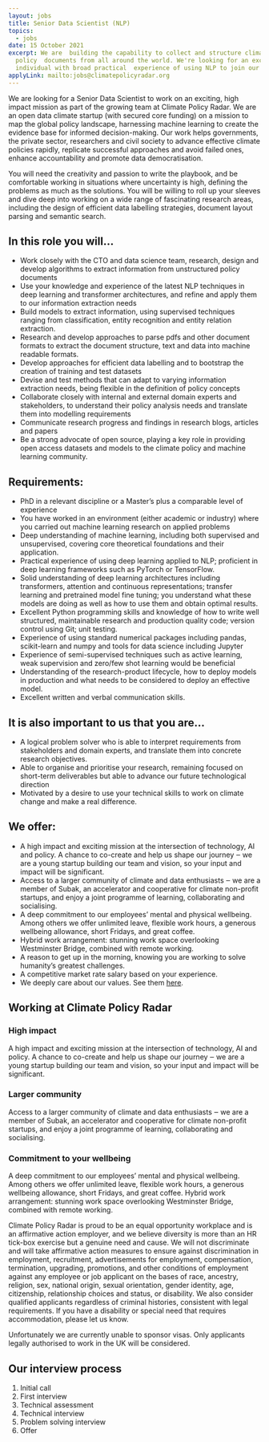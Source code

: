 ```yaml
---
layout: jobs
title: Senior Data Scientist (NLP)
topics:
  - jobs
date: 15 October 2021
excerpt: We are  building the capability to collect and structure climate change
  policy  documents from all around the world. We're looking for an exceptional
  individual with broad practical  experience of using NLP to join our team.
applyLink: mailto:jobs@climatepolicyradar.org
---
```


<script>
  import Icon from '$lib/Components/Icon.svelte';
  import IconList from '$lib/Components/IconList.svelte';
  import IconListItem from '$lib/Components/IconListItem.svelte';
</script>

We are looking for a Senior Data Scientist to work on an exciting, high impact mission as part of the growing team at Climate Policy Radar. We are an open data climate startup (with secured core funding) on a mission to map the global policy landscape, harnessing machine learning to create the evidence base for  informed decision-making. Our work helps governments, the private  sector, researchers and civil society to advance effective climate  policies rapidly, replicate successful approaches and avoid failed ones, enhance accountability and promote data democratisation.

You will need the creativity and passion to  write the playbook, and be comfortable working in situations where uncertainty is high, defining the problems as much as the solutions. You  will be willing to roll up your sleeves and dive deep into working on a wide range of fascinating research areas, including the design of efficient data labelling strategies, document layout parsing and semantic search.

## In this role you will...
- Work closely with the CTO and data science team, research, design and develop algorithms to extract information from unstructured policy documents
- Use your knowledge and experience of the latest NLP techniques in deep learning and transformer architectures, and refine and apply them to our information extraction needs
- Build models to extract information, using supervised techniques ranging from classification, entity recognition and entity relation extraction.
- Research and develop approaches to parse pdfs and other document formats to extract the document structure, text and data into machine readable formats.
- Develop approaches for efficient data labelling and to bootstrap the creation of training and test datasets
- Devise and test methods that can adapt to varying information extraction needs, being flexible in the definition of policy concepts
- Collaborate closely with internal and external domain experts and stakeholders, to understand their policy analysis needs and translate them into modelling requirements
- Communicate research progress and findings in research blogs, articles and papers
- Be a strong advocate of open source, playing a key role in providing open  access datasets and models to the climate policy and machine learning community.

## Requirements:

- PhD in a relevant discipline or a Master’s plus a comparable level of experience
- You have worked in an environment (either academic or industry) where you carried out machine learning research on applied problems
- Deep understanding of machine learning, including both supervised and unsupervised, covering core theoretical foundations and their application.
- Practical experience of using deep learning applied to NLP; proficient in deep learning frameworks such as PyTorch or TensorFlow.
- Solid understanding of deep learning architectures including transformers, attention and continuous representations; transfer learning and pretrained model fine tuning; you understand what these models are doing as well as how to use them and obtain optimal results.
- Excellent Python programming skills and knowledge of how to write well structured, maintainable research and production quality code; version control using Git; unit testing.
- Experience of using standard numerical packages including pandas, scikit-learn and numpy and tools for data science including Jupyter
- Experience of semi-supervised techniques such as active learning, weak supervision and zero/few shot learning would be beneficial
- Understanding of the research-product lifecycle, how to deploy models in production and what needs to be considered to deploy an effective model.
- Excellent written and verbal communication skills.

## It is also important to us that you are…
- A logical problem solver who is able to interpret requirements from stakeholders and domain experts, and translate them into concrete research objectives.
- Able to organise and prioritise your  research, remaining focused on short-term deliverables but able to advance our future technological direction
- Motivated by a desire to use your technical skills to work on climate change and make a real difference.

## We offer:
- A high impact and exciting mission at the intersection of technology, AI and policy. A chance to co-create and help us shape our journey ‒ we are a young startup building our team and vision, so your input and impact will be significant.
- Access to a larger community of climate and data enthusiasts ‒ we are a member of Subak, an accelerator and cooperative for climate non-profit startups, and enjoy a joint programme of learning, collaborating and socialising. 
- A deep commitment to our employees’ mental and physical wellbeing. Among others we offer unlimited leave, flexible work hours, a generous wellbeing allowance, short Fridays, and great coffee. 
- Hybrid work arrangement: stunning work space overlooking Westminster Bridge, combined with remote working.
- A reason to get up in the morning, knowing you are working to solve humanity’s greatest challenges.
- A competitive market rate salary based on your experience.
- We deeply care about our values. See them [here](/about#values).

## Working at Climate Policy Radar

<IconList orientation="vertical">
  <IconListItem orientation="horizontal" alignment="top">
    <Icon name="impact" />
    <div>
      <h3 class="u-mt-0">High impact</h3>
      <p>
        A high impact and exciting mission at the intersection of technology, AI and policy. A
        chance to co-create and help us shape our journey ‒ we are a young startup building our team
        and vision, so your input and impact will be significant.
      </p>
    </div>
  </IconListItem>
  <IconListItem orientation="horizontal" alignment="top">
    <Icon name="mission" />
    <div>
      <h3 class="u-mt-0">Larger community</h3>
      <p>
        Access to a larger community of climate and data enthusiasts ‒ we are a member of Subak, an
        accelerator and cooperative for climate non-profit startups, and enjoy a joint programme of
        learning, collaborating and socialising.
      </p>
    </div>
  </IconListItem>
  <IconListItem orientation="horizontal" alignment="top">
    <Icon name="wellbeing" />
    <div>
      <h3 class="u-mt-0">Commitment to your wellbeing</h3>
      <p>
        A deep commitment to our employees’ mental and physical wellbeing. Among others we offer
        unlimited leave, flexible work hours, a generous wellbeing allowance, short Fridays, and
        great coffee. Hybrid work arrangement: stunning work space overlooking Westminster Bridge,
        combined with remote working.
      </p>
    </div>
  </IconListItem>
</IconList>

Climate  Policy Radar is proud to be an equal opportunity workplace and is an  affirmative action employer, and we believe diversity is more than an HR  tick-box exercise but a genuine need and cause. We will not discriminate and will take affirmative action measures to ensure against discrimination in employment, recruitment, advertisements for employment, compensation, termination, upgrading, promotions, and other conditions of employment against any employee or job applicant on the bases of race,  ancestry, religion, sex, national origin, sexual orientation, gender identity, age, citizenship, relationship choices and status, or disability. We also  consider qualified applicants regardless of criminal histories,  consistent with legal requirements. If you have a disability or special  need that requires accommodation, please let us know.

Unfortunately we are currently unable to sponsor visas. Only applicants legally authorised to work in the UK will be considered.

## Our interview process

1. Initial call
1. First interview
1. Technical assessment
1. Technical interview
1. Problem solving interview
1. Offer
